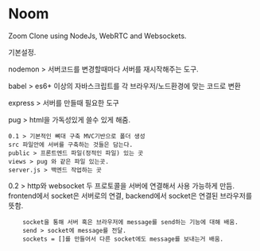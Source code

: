 # Noom

Zoom Clone using NodeJs, WebRTC and Websockets.

기본설정.

nodemon > 서버코드를 변경할때마다 서버를 재시작해주는 도구.

babel > es6+ 이상의 자바스크립트를 각 브라우저/노드환경에 맞는 코드로 변환 

express > 서버를 만들때 필요한 도구 

pug > html을 가독성있게 쓸수 있게 해줌.

    0.1 > 기본적인 뼈대 구축 MVC기반으로 폴더 생성
    src 파일안에 서버를 구축하는 것들은 담는다.
    public > 프론트엔드 파일(정적인 파일) 있는 곳
    views > pug 와 같은 파일 있는곳.
    server.js > 백엔드 작업하는 곳 

0.2 > http와 websocket 두 프로토콜을 서버에 연결해서 사용 가능하게 만듬.
      frontend에서 socket은 서버로의 연결, backend에서 socket은 연결된 브라우저를 뜻함.
    
        socket을 통해 서버 혹은 브라우저에 message를 send하는 기능에 대해 배움.
        send > socket에 message를 전달.
        sockets = []를 만들어서 다른 socket에도 message를 보내는거 배움. 